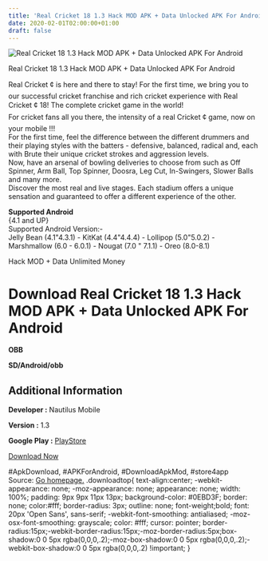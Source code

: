 ```yaml
---
title: 'Real Cricket 18 1.3 Hack MOD APK + Data Unlocked APK For Android'
date: 2020-02-01T02:00:00+01:00
draft: false
---
```


![Real Cricket 18 1.3 Hack MOD APK + Data Unlocked APK For Android](https://i0.wp.com/apkhome.net/wp-content/uploads/2018/06/Real-Cricket-18-1.3.png "Real Cricket 18 1.3 Hack MOD APK + Data Unlocked APK For Android")

  

Real Cricket 18 1.3 Hack MOD APK + Data Unlocked APK For Android

Real Cricket ¢ is here and there to stay! For the first time, we bring you to our successful cricket franchise and rich cricket experience with Real Cricket ¢ 18! The complete cricket game in the world!  
For cricket fans all you there, the intensity of a real Cricket ¢ game, now on your mobile !!!  
For the first time, feel the difference between the different drummers and their playing styles with the batters - defensive, balanced, radical and, each with Brute their unique cricket strokes and aggression levels.  
Now, have an arsenal of bowling deliveries to choose from such as Off Spinner, Arm Ball, Top Spinner, Doosra, Leg Cut, In-Swingers, Slower Balls and many more.  
Discover the most real and live stages. Each stadium offers a unique sensation and guaranteed to offer a different experience of the other.

**Supported Android**  
{4.1 and UP}  
Supported Android Version:-  
Jelly Bean (4.1"4.3.1) - KitKat (4.4"4.4.4) - Lollipop (5.0"5.0.2) - Marshmallow (6.0 - 6.0.1) - Nougat (7.0 " 7.1.1) - Oreo (8.0-8.1)

Hack MOD + Data Unlimited Money

Download Real Cricket 18 1.3 Hack MOD APK + Data Unlocked APK For Android
=========================================================================

**OBB**

**SD/Android/obb**

Additional Information
----------------------

**Developer :** Nautilus Mobile

**Version :** 1.3

**Google Play :** [PlayStore](https://play.google.com/store/apps/details?id=com.nautilus.RealCricket3D)

  

[Download Now](https://store4app.co/post/real-cricket-18-1-3-hack-mod-apk-data-unlocked-apk-for-android_1573670746)

  
#ApkDownload, #APKForAndroid, #DownloadApkMod, #store4app  
Source: [Go homepage.](https://store4app.co/post/real-cricket-18-1-3-hack-mod-apk-data-unlocked-apk-for-android_1573670746) .downloadtop{ text-align:center; -webkit-appearance: none; -moz-appearance: none; appearance: none; width: 100%; padding: 9px 9px 11px 13px; background-color: #0EBD3F; border: none; color:#fff; border-radius: 3px; outline: none; font-weight;bold; font: 20px 'Open Sans', sans-serif; -webkit-font-smoothing: antialiased; -moz-osx-font-smoothing: grayscale; color: #fff; cursor: pointer; border-radius:15px;-webkit-border-radius:15px;-moz-border-radius:5px;box-shadow:0 0 5px rgba(0,0,0,.2);-moz-box-shadow:0 0 5px rgba(0,0,0,.2);-webkit-box-shadow:0 0 5px rgba(0,0,0,.2) !important; }